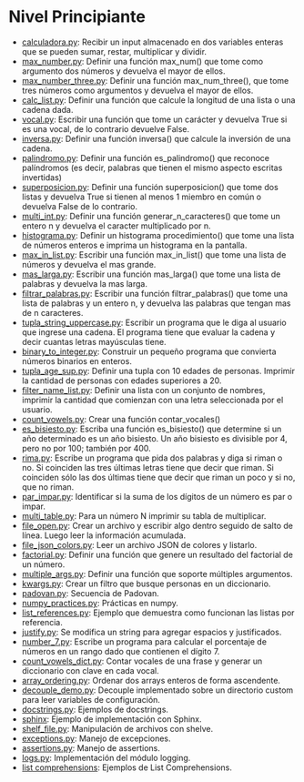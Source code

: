 # Nivel Principiante
- [calculadora.py](calculadora.py): Recibir un input almacenado en dos variables enteras que se pueden sumar, restar, multiplicar y dividir.
- [max_number.py](max_number.py): Definir una función max_num() que tome como argumento dos números y devuelva el mayor de ellos. 
- [max_number_three.py](max_number_three.py): Definir una función max_num_three(), que tome tres números como argumentos y devuelva el mayor de ellos.
- [calc_list.py](calc_list.py): Definir una función que calcule la longitud de una lista o una cadena dada. 
- [vocal.py](vocal.py): Escribir una función que tome un carácter y devuelva True si es una vocal, de lo contrario devuelve False. 
- [inversa.py](inversa.py): Definir una función inversa() que calcule la inversión de una cadena. 
- [palindromo.py](palindromo.py): Definir una función es_palindromo() que reconoce palíndromos (es decir, palabras que tienen el mismo aspecto escritas invertidas) 
- [superposicion.py](superposicion.py): Definir una función superposicion() que tome dos listas y devuelva True si tienen al menos 1 miembro en común o devuelva False de lo contrario.
- [multi_int.py](multi_int.py): Definir una función generar_n_caracteres() que tome un entero n y devuelva el caracter multiplicado por n.
- [histograma.py](histograma.py): Definir un histograma procedimiento() que tome una lista de números enteros e imprima un histograma en la pantalla.
- [max_in_list.py](max_in_list.py): Escribir una función max_in_list() que tome una lista de números y devuelva el mas grande.
- [mas_larga.py](mas_larga.py): Escribir una función mas_larga() que tome una lista de palabras y devuelva la mas larga.
- [filtrar_palabras.py](filtrar_palabras.py): Escribir una función filtrar_palabras() que tome una lista de palabras y un entero n, y devuelva las palabras que tengan mas de n caracteres.
- [tupla_string_uppercase.py](tupla_string_uppercase.py): Escribir un programa que le diga al usuario que ingrese una cadena. El programa tiene que evaluar la cadena y decir cuantas letras mayúsculas tiene.
- [binary_to_integer.py](binary_to_integer.py): Construir un pequeño programa que convierta números binarios en enteros.
- [tupla_age_sup.py](tupla_age_sup.py): Definir una tupla con 10 edades de personas. Imprimir la cantidad de personas con edades superiores a 20.
- [filter_name_list.py](filter_name_list.py): Definir una lista con un conjunto de nombres, imprimir la cantidad que comienzan con una letra seleccionada por el usuario.
- [count_vowels.py](count_vowels.py): Crear una función contar_vocales()
- [es_bisiesto.py](es_bisiesto.py): Escriba una función es_bisiesto() que determine si un año determinado es un año bisiesto. Un año bisiesto es divisible por 4, pero no por 100; también por 400.
- [rima.py](rima.py): Escribe un programa que pida dos palabras y diga si riman o no. Si coinciden las tres últimas letras tiene que decir que riman. Si coinciden sólo las dos últimas tiene que decir que riman un poco y si no, que no riman.
- [par_impar.py](par_impar.py): Identificar si la suma de los dígitos de un número es par o impar.
- [multi_table.py](multi_table.py): Para un número N imprimir su tabla de multiplicar.
- [file_open.py](file_open.py): Crear un archivo y escribir algo dentro seguido de salto de línea. Luego leer la información acumulada.
- [file_json_colors.py](file_json_colors.py): Leer un archivo JSON de colores y listarlo.
- [factorial.py](factorial.py): Definir una función que genere un resultado del factorial de un número.
- [multiple_args.py](multiple_args.py): Definir una función que soporte múltiples argumentos.
- [kwargs.py](kwargs.py): Crear un filtro que busque personas en un diccionario.
- [padovan.py](padovan.py): Secuencia de Padovan.
- [numpy_practices.py](numpy_practices.py): Prácticas en numpy.
- [list_references.py](list_references.py): Ejemplo que demuestra como funcionan las listas por referencia.
- [justify.py](justify.py): Se modifica un string para agregar espacios y justificados.
- [number_7.py](number_7.py): Escribe un programa para calcular el porcentaje de números en un rango dado que contienen el dígito 7.
- [count_vowels_dict.py](count_vowels_dict.py): Contar vocales de una frase y generar un diccionario con clave en cada vocal.
- [array_ordering.py](array_ordering.py): Ordenar dos arrays enteros de forma ascendente.
- [decouple_demo.py](decouple_demo.py): Decouple implementado sobre un directorio custom para leer variables de configuración.
- [docstrings.py](docstrings.py): Ejemplos de docstrings.
- [sphinx](sphinx/source/main.py): Ejemplo de implementación con Sphinx.
- [shelf_file.py](shelf_file.py): Manipulación de archivos con shelve.
- [exceptions.py](exceptions.py): Manejo de excepciones.
- [assertions.py](assertions.py): Manejo de assertions.
- [logs.py](logs.py): Implementación del módulo logging.
- [list comprehensions](list_comprehensions.py): Ejemplos de List Comprehensions.